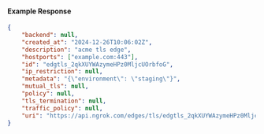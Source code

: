 <!-- Code generated for API Clients. DO NOT EDIT. -->

#### Example Response

```json
{
	"backend": null,
	"created_at": "2024-12-26T10:06:02Z",
	"description": "acme tls edge",
	"hostports": ["example.com:443"],
	"id": "edgtls_2qkXUYWAzymeHPz0MljcUOrbfoG",
	"ip_restriction": null,
	"metadata": "{\"environment\": \"staging\"}",
	"mutual_tls": null,
	"policy": null,
	"tls_termination": null,
	"traffic_policy": null,
	"uri": "https://api.ngrok.com/edges/tls/edgtls_2qkXUYWAzymeHPz0MljcUOrbfoG"
}
```
